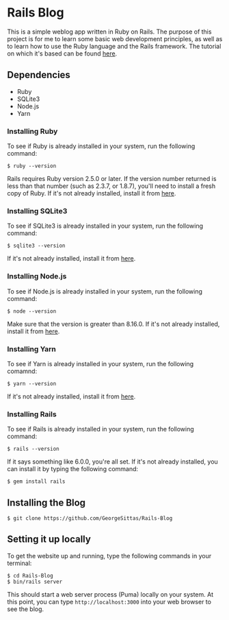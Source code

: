 # Rails Blog

This is a simple weblog app written in Ruby on Rails. The purpose of this project
is for me to learn some basic web development principles, as well as to learn how
to use the Ruby language and the Rails framework. The tutorial on which it's based
can be found [here](https://guides.rubyonrails.org/getting_started.html).

## Dependencies

- Ruby
- SQLite3
- Node.js
- Yarn

### Installing Ruby

To see if Ruby is already installed in your system, run the following command:

```
$ ruby --version
```

Rails requires Ruby version 2.5.0 or later. If the version number returned is less
than that number (such as 2.3.7, or 1.8.7), you'll need to install a fresh copy of
Ruby. If it's not already installed, install it from [here](https://rubyinstaller.org/).

### Installing SQLite3

To see if SQLite3 is already installed in your system, run the following command:

```
$ sqlite3 --version
```

If it's not already installed, install it from [here](https://www.sqlite.org).

### Installing Node.js

To see if Node.js is already installed in your system, run the following command:

```
$ node --version
```

Make sure that the version is greater than 8.16.0. If it's not already installed, install
it from [here](https://nodejs.org/en/download/).

### Installing Yarn

To see if Yarn is already installed in your system, run the following comamnd:

```
$ yarn --version
```
If it's not already installed, install it from [here](https://classic.yarnpkg.com/en/docs/install).

### Installing Rails

To see if Rails is already installed in your system, run the following command:

```
$ rails --version
```

If it says something like 6.0.0, you're all set. If it's not already installed, you can
install it by typing the following command:

```
$ gem install rails
```

## Installing the Blog

```
$ git clone https://github.com/GeorgeSittas/Rails-Blog
```

## Setting it up locally

To get the website up and running, type the following commands in your terminal:

```
$ cd Rails-Blog
$ bin/rails server
```

This should start a web server process (Puma) locally on your system. At this point, you
can type `http://localhost:3000` into your web browser to see the blog.

